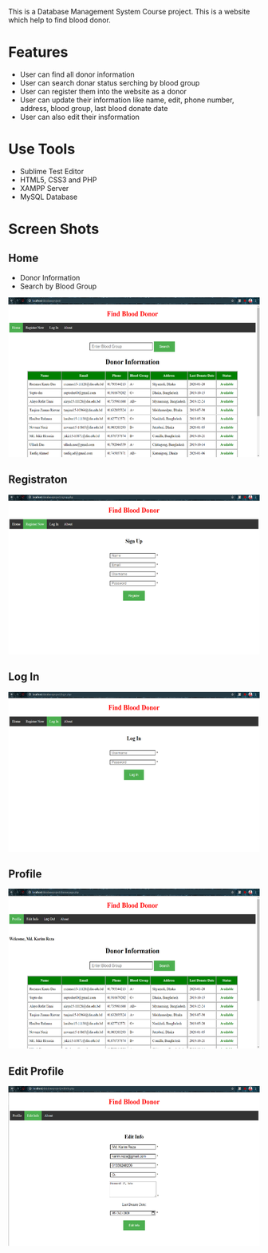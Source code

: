 This is a Database Management System Course project. This is a website which help to find blood donor. 

# Features
- User can find all donor information
- User can search donar status serching by blood group
- User can register them into the website as a donor
- User can update their information like name, edit, phone number, address, blood group, last blood donate date
- User can also edit their insformation

# Use Tools
- Sublime Test Editor
- HTML5, CSS3 and PHP
- XAMPP Server
- MySQL Database

# Screen Shots

## Home
- Donor Information
- Search by Blood Group
<img height='320' weight='240' src="home.PNG"/>

## Registraton

<img height='320' weight='240' src="registration.PNG"/>

## Log In

<img height='320' weight='240' src="Login.PNG"/>

## Profile

<img height='320' weight='240' src="profile.PNG"/>

## Edit Profile

<img height='320' weight='240' src="editprofile.PNG"/>
